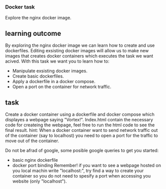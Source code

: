 ### Docker task 
Explore the nginx docker image.

## learning outcome
By exploring the nginx docker image we can learn how to create and use dockerfiles. Editing exsisting docker images will allow us to make new images that creates docker containers which executes the task we want acived. 
With this task we want you to learn how to:
- Manipulate exsisting docker images.
- Create basic dockerfiles.
- Apply a dockerfile in a docker compose.
- Open a port on the container for network traffic.

## task
Create a docker container using a dockerfile and docker compose which displayes a webpage saying "Vortex!". Index.html contain the necessary code for createing the webpage, feel free to run the html code to see the final result.
hint: When a docker container want to send network traffic out of the container (say to localhost) you need to open a port for the traffic to move out of the container.

Do not be afrad of google, some posible google queries to get you started:
- basic nginx dockerfile
- docker port binding
Remember! if you want to see a webpage hosted on you local machin write "localhost:<YOUR-PORT>", try find a way to create your container so you do not need to spesify a port when accessing you website (only "localhost").